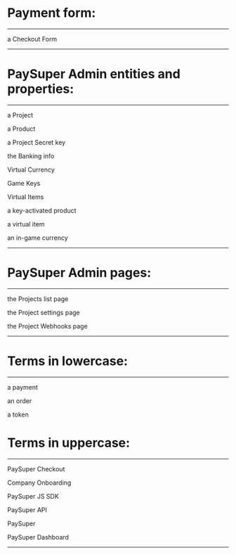 # Payment form:
***

a Checkout Form

***

# PaySuper Admin entities and properties: 
***

a Project

a Product

a Project Secret key

the Banking info

Virtual Currency

Game Keys

Virtual Items

a key-activated product

a virtual item 

an in-game currency

***

# PaySuper Admin pages: 
***

the Projects list page

the Project settings page

the Project Webhooks page

***

# Terms in lowercase:
***

a payment

an order

a token

# Terms in uppercase:
***

PaySuper Checkout

Company Onboarding

PaySuper JS SDK

PaySuper API

PaySuper

PaySuper Dashboard

***